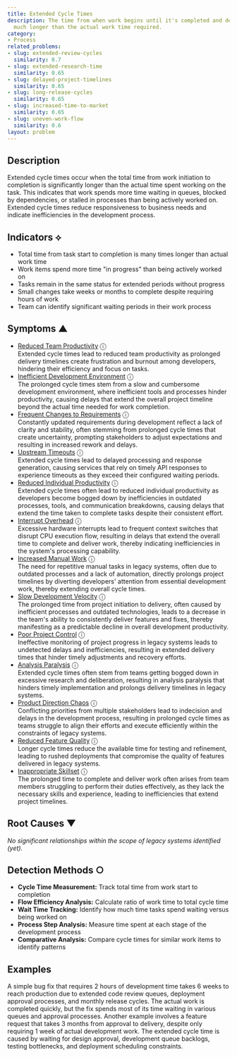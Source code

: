```yaml
---
title: Extended Cycle Times
description: The time from when work begins until it's completed and delivered becomes
  much longer than the actual work time required.
category:
- Process
related_problems:
- slug: extended-review-cycles
  similarity: 0.7
- slug: extended-research-time
  similarity: 0.65
- slug: delayed-project-timelines
  similarity: 0.65
- slug: long-release-cycles
  similarity: 0.65
- slug: increased-time-to-market
  similarity: 0.65
- slug: uneven-work-flow
  similarity: 0.6
layout: problem
---
```


## Description

Extended cycle times occur when the total time from work initiation to completion is significantly longer than the actual time spent working on the task. This indicates that work spends more time waiting in queues, blocked by dependencies, or stalled in processes than being actively worked on. Extended cycle times reduce responsiveness to business needs and indicate inefficiencies in the development process.

## Indicators ⟡

- Total time from task start to completion is many times longer than actual work time
- Work items spend more time "in progress" than being actively worked on
- Tasks remain in the same status for extended periods without progress
- Small changes take weeks or months to complete despite requiring hours of work
- Team can identify significant waiting periods in their work process

## Symptoms ▲
- [Reduced Team Productivity](reduced-team-productivity.md) <span class="info-tooltip" title="Confidence: 0.599, Strength: 0.881">ⓘ</span>
<br/>  Extended cycle times lead to reduced team productivity as prolonged delivery timelines create frustration and burnout among developers, hindering their efficiency and focus on tasks.
- [Inefficient Development Environment](inefficient-development-environment.md) <span class="info-tooltip" title="Confidence: 0.504, Strength: 0.773">ⓘ</span>
<br/>  The prolonged cycle times stem from a slow and cumbersome development environment, where inefficient tools and processes hinder productivity, causing delays that extend the overall project timeline beyond the actual time needed for work completion.
- [Frequent Changes to Requirements](frequent-changes-to-requirements.md) <span class="info-tooltip" title="Confidence: 0.492, Strength: 0.720">ⓘ</span>
<br/>  Constantly updated requirements during development reflect a lack of clarity and stability, often stemming from prolonged cycle times that create uncertainty, prompting stakeholders to adjust expectations and resulting in increased rework and delays.
- [Upstream Timeouts](upstream-timeouts.md) <span class="info-tooltip" title="Confidence: 0.457, Strength: 0.665">ⓘ</span>
<br/>  Extended cycle times lead to delayed processing and response generation, causing services that rely on timely API responses to experience timeouts as they exceed their configured waiting periods.
- [Reduced Individual Productivity](reduced-individual-productivity.md) <span class="info-tooltip" title="Confidence: 0.454, Strength: 0.828">ⓘ</span>
<br/>  Extended cycle times often lead to reduced individual productivity as developers become bogged down by inefficiencies in outdated processes, tools, and communication breakdowns, causing delays that extend the time taken to complete tasks despite their consistent effort.
- [Interrupt Overhead](interrupt-overhead.md) <span class="info-tooltip" title="Confidence: 0.440, Strength: 0.808">ⓘ</span>
<br/>  Excessive hardware interrupts lead to frequent context switches that disrupt CPU execution flow, resulting in delays that extend the overall time to complete and deliver work, thereby indicating inefficiencies in the system's processing capability.
- [Increased Manual Work](increased-manual-work.md) <span class="info-tooltip" title="Confidence: 0.429, Strength: 0.779">ⓘ</span>
<br/>  The need for repetitive manual tasks in legacy systems, often due to outdated processes and a lack of automation, directly prolongs project timelines by diverting developers' attention from essential development work, thereby extending overall cycle times.
- [Slow Development Velocity](slow-development-velocity.md) <span class="info-tooltip" title="Confidence: 0.406, Strength: 0.740">ⓘ</span>
<br/>  The prolonged time from project initiation to delivery, often caused by inefficient processes and outdated technologies, leads to a decrease in the team's ability to consistently deliver features and fixes, thereby manifesting as a predictable decline in overall development productivity.
- [Poor Project Control](poor-project-control.md) <span class="info-tooltip" title="Confidence: 0.370, Strength: 0.783">ⓘ</span>
<br/>  Ineffective monitoring of project progress in legacy systems leads to undetected delays and inefficiencies, resulting in extended delivery times that hinder timely adjustments and recovery efforts.
- [Analysis Paralysis](analysis-paralysis.md) <span class="info-tooltip" title="Confidence: 0.343, Strength: 0.707">ⓘ</span>
<br/>  Extended cycle times often stem from teams getting bogged down in excessive research and deliberation, resulting in analysis paralysis that hinders timely implementation and prolongs delivery timelines in legacy systems.
- [Product Direction Chaos](product-direction-chaos.md) <span class="info-tooltip" title="Confidence: 0.322, Strength: 0.710">ⓘ</span>
<br/>  Conflicting priorities from multiple stakeholders lead to indecision and delays in the development process, resulting in prolonged cycle times as teams struggle to align their efforts and execute efficiently within the constraints of legacy systems.
- [Reduced Feature Quality](reduced-feature-quality.md) <span class="info-tooltip" title="Confidence: 0.321, Strength: 0.780">ⓘ</span>
<br/>  Longer cycle times reduce the available time for testing and refinement, leading to rushed deployments that compromise the quality of features delivered in legacy systems.
- [Inappropriate Skillset](inappropriate-skillset.md) <span class="info-tooltip" title="Confidence: 0.307, Strength: 0.816">ⓘ</span>
<br/>  The prolonged time to complete and deliver work often arises from team members struggling to perform their duties effectively, as they lack the necessary skills and experience, leading to inefficiencies that extend project timelines.

## Root Causes ▼

*No significant relationships within the scope of legacy systems identified (yet).*

## Detection Methods ○

- **Cycle Time Measurement:** Track total time from work start to completion
- **Flow Efficiency Analysis:** Calculate ratio of work time to total cycle time
- **Wait Time Tracking:** Identify how much time tasks spend waiting versus being worked on
- **Process Step Analysis:** Measure time spent at each stage of the development process
- **Comparative Analysis:** Compare cycle times for similar work items to identify patterns

## Examples

A simple bug fix that requires 2 hours of development time takes 6 weeks to reach production due to extended code review queues, deployment approval processes, and monthly release cycles. The actual work is completed quickly, but the fix spends most of its time waiting in various queues and approval processes. Another example involves a feature request that takes 3 months from approval to delivery, despite only requiring 1 week of actual development work. The extended cycle time is caused by waiting for design approval, development queue backlogs, testing bottlenecks, and deployment scheduling constraints.
